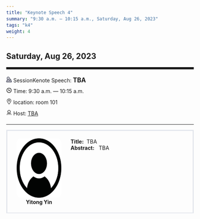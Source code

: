 ```yaml
---
title: "Keynote Speech 4"
summary: "9:30 a.m. — 10:15 a.m., Saturday, Aug 26, 2023"
tags: "k4"
weight: 4
---
```


Saturday, Aug 26, 2023
------


<hr style="border: 0; border-top: 5px solid;">

<div class="tip">
    <img class="icon" src="/icon/yanjiang.png" />
    SessionKenote Speech: <span class="font-bold" style="font-size:120%">TBA</span>
</div>

<div class="tip">
    <img class="icon" src="/icon/shizhong.png" />
    Time: 9:30 a.m. — 10:15 a.m.
</div>
<div class="tip">
    <img class="icon" src="/icon/didian.png" />
    location: room 101
</div>


<div class="tip">
    <img class="icon" src="/icon/lingdao.png" />
    Host: <a href="http://XXXXX" target="_blank">TBA</a>
</div>


________________________________________

<div class="row">
    <div class="left">
        <img src="/images/person.jpeg" class="avatar" />
        <div class="font-small font-bold">
            Yitong Yin
        </div>
    </div>
    <div class="right">
        <div class="font-small">
            <b>Title:</b>&nbsp;
            TBA
        </div>
        <div class="content font-small">
            <b>Abstract:</b> &nbsp;
            TBA
        </div>
    </div>
</div>


<style>

.tip {
    height: 30px;
    line-height: 30px;
}

.icon {
    width: 15px;
}

.row {
    padding: 10px; 
    height: auto; 
    border-bottom-width: 2px; 
    border-style: solid; 
    border-color: #E4E7ED; 
    padding-bottom: 20px; 
    padding-top: 20px;
    display: flex; 
}

.left {
    min-width: 150px !important;
    text-align: center;
}

.avatar {
    width: 120px;
    height: 160px;
    max-width: 100%;
    border-radius: 10px;
}

.right {
    margin-left: 10px; 
    max-width: 80%;
}


.font-small {
    /* font-size: 16px; */
}

.font-bold {
    font-weight: bold;
}
</style>
